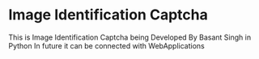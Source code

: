 # Image Identification Captcha
This is Image Identification Captcha being Developed By Basant Singh in Python
In future it can be connected with WebApplications 

